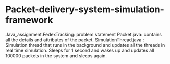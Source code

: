 # Packet-delivery-system-simulation-framework
Java_assignment.FedexTracking: problem statement
Packet.java: contains all the details and attributes of the packet.
SimulationThread.java : Simulation thread that runs in the background and updates all the threads in real time simulation. Sleeps 
   for 1 second and wakes up and updates all 100000 packets in the system and sleeps again.
